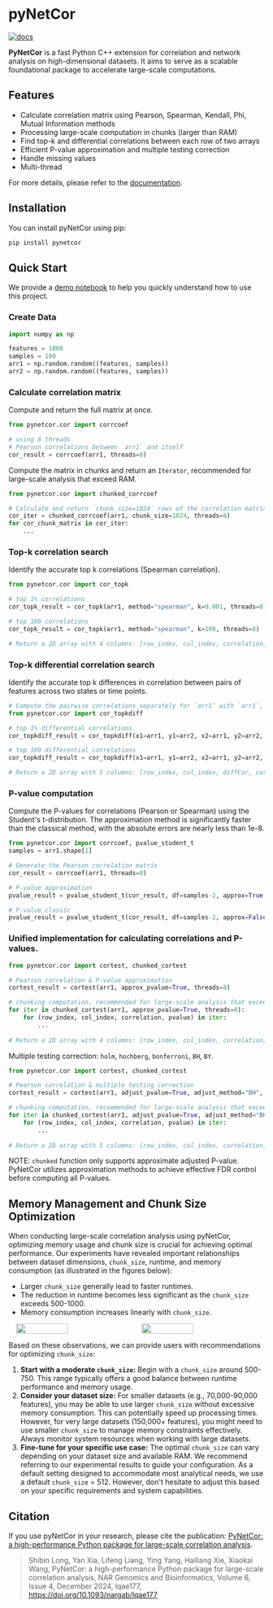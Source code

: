 # pyNetCor

[![docs](https://readthedocs.org/projects/pynetcor/badge/?version=latest)](https://pynetcor.readthedocs.org/en/latest/?badge=latest)

**PyNetCor** is a fast Python C++ extension for correlation and network analysis on high-dimensional datasets. It aims to serve as a scalable foundational package to accelerate large-scale computations.

## Features

- Calculate correlation matrix using Pearson, Spearman, Kendall, Phi, Mutual Information methods
- Processing large-scale computation in chunks (larger than RAM)
- Find top-k and differential correlations between each row of two arrays
- Efficient P-value approximation and multiple testing correction
- Handle missing values
- Multi-thread

For more details, please refer to the [documentation](https://pynetcor.readthedocs.io/en/latest/).

## Installation

You can install pyNetCor using pip:

```bash
pip install pynetcor
```

## Quick Start

We provide a [demo notebook](doc/notebooks/demo.ipynb) to help you quickly understand how to use this project.

### Create Data

```python
import numpy as np

features = 1000
samples = 100
arr1 = np.random.random((features, samples))
arr2 = np.random.random((features, samples))
```

### Calculate correlation matrix

Compute and return the full matrix at once.

```python
from pynetcor.cor import corrcoef

# using 8 threads
# Pearson correlations between `arr1` and itself
cor_result = corrcoef(arr1, threads=8)
```

Compute the matrix in chunks and return an `Iterator`, recommended for large-scale analysis that exceed RAM.

```python
from pynetcor.cor import chunked_corrcoef

# Calculate and return `chunk_size=1024` rows of the correlation matrix with each iteration.
cor_iter = chunked_corrcoef(arr1, chunk_size=1024, threads=8)
for cor_chunk_matrix in cor_iter:
    ...
```

### Top-k correlation search

Identify the accurate top k correlations (Spearman correlation).

```python
from pynetcor.cor import cor_topk

# top 1% correlations
cor_topk_result = cor_topk(arr1, method="spearman", k=0.001, threads=8)

# top 100 correlations
cor_topk_result = cor_topk(arr1, method="spearman", k=100, threads=8)

# Return a 2D array with 4 columns: [row_index, col_index, correlation, pvalue]
```

### Top-k differential correlation search

Identify the accurate top k differences in correlation between pairs of features across two states or time points.

```python
# Compute the pairwise correlations separately for `arr1` with `arr1`, and `arr2` with `arr2`, then identify the feature pairs with the largest difference
from pynetcor.cor import cor_topkdiff

# top 1% differential correlations
cor_topkdiff_result = cor_topkdiff(x1=arr1, y1=arr2, x2=arr1, y2=arr2, k=0.001, threads=8)

# top 100 differential correlations
cor_topkdiff_result = cor_topkdiff(x1=arr1, y1=arr2, x2=arr1, y2=arr2, k=100, threads=8)

# Return a 2D array with 5 columns: [row_index, col_index, diffCor, cor1, cor2]
```

### P-value computation

Compute the P-values for correlations (Pearson or Spearman) using the Student's t-distribution. The approximation method is significantly faster than the classical method, with the absolute errors are nearly less than 1e-8.

```python
from pynetcor.cor import corrcoef, pvalue_student_t
samples = arr1.shape[1]

# Generate the Pearson correlation matrix
cor_result = corrcoef(arr1, threads=8)

# P-value approximation
pvalue_result = pvalue_student_t(cor_result, df=samples-2, approx=True, threads=8)

# P-value classic
pvalue_result = pvalue_student_t(cor_result, df=samples-2, approx=False, threads=8)
```

### Unified implementation for calculating correlations and P-values.

```python
from pynetcor.cor import cortest, chunked_cortest

# Pearson correlation & P-value approximation
cortest_result = cortest(arr1, approx_pvalue=True, threads=8)

# chunking computation, recommended for large-scale analysis that exceed RAM
for iter in chunked_cortest(arr1, approx_pvalue=True, threads=8):
    for (row_index, col_index, correlation, pvalue) in iter:
        ...
        
# Return a 2D array with 4 columns: [row_index, col_index, correlation, pvalue]
```

Multiple testing correction: `holm`, `hochberg`, `bonferroni`, `BH`, `BY`.

```python
from pynetcor.cor import cortest, chunked_cortest

# Pearson correlation & multiple testing correction
cortest_result = cortest(arr1, adjust_pvalue=True, adjust_method="BH", threads=8)

# chunking computation, recommended for large-scale analysis that exceed RAM
for iter in chunked_cortest(arr1, adjust_pvalue=True, adjust_method="BH", threads=8):
    for (row_index, col_index, correlation, pvalue) in iter:
        ...
        
# Return a 2D array with 5 columns: [row_index, col_index, correlation, pvalue, adjusted_pvalue]       
```

NOTE: `chunked` function only supports approximate adjusted P-value. PyNetCor utilizes approximation methods to achieve effective FDR control before computing all P-values.

## Memory Management and Chunk Size Optimization

When conducting large-scale correlation analysis using pyNetCor, optimizing memory usage and chunk size is crucial for achieving optimal performance. Our experiments have revealed important relationships between dataset dimensions, `chunk_size`, runtime, and memory consumption (as illustrated in the figures below):

* Larger `chunk_size` generally lead to faster runtimes.
* The reduction in runtime becomes less significant as the `chunk_size` exceeds 500-1000.
* Memory consumption increases linearly with `chunk_size`.

<div style="display: flex; justify-content: center; align-items: center;">
  <img src="doc/source/chunk_size_runtime.png" style="width: 45%; margin: 0 10px;" />
  <img src="doc/source/chunk_size_memory.png" style="width: 45%; margin: 0 10px;" />
</div>

Based on these observations, we can provide users with recommendations for optimizing `chunk_size`:

1. **Start with a moderate `chunk_size`:** Begin with a `chunk_size` around 500-750. This range typically offers a good balance between runtime performance and memory usage.
2. **Consider your dataset size:** For smaller datasets (e.g., 70,000-90,000 features), you may be able to use larger `chunk_size` without excessive memory consumption. This can potentially speed up processing times. However, for very large datasets (150,000+ features), you might need to use smaller `chunk_size` to manage memory constraints effectively. Always monitor system resources when working with large datasets.
3. **Fine-tune for your specific use case:** The optimal `chunk_size` can vary depending on your dataset size and available RAM. We recommend referring to our experimental results to guide your configuration. As a default setting designed to accommodate most analytical needs, we use a default `chunk_size` = 512. However, don't hesitate to adjust this based on your specific requirements and system capabilities.

## Citation
If you use pyNetCor in your research, please cite the publication: [PyNetCor: a high-performance Python package for large-scale correlation analysis](https://doi.org/10.1093/nargab/lqae177).
> Shibin Long, Yan Xia, Lifeng Liang, Ying Yang, Hailiang Xie, Xiaokai Wang, PyNetCor: a high-performance Python package for large-scale correlation analysis, NAR Genomics and Bioinformatics, Volume 6, Issue 4, December 2024, lqae177, https://doi.org/10.1093/nargab/lqae177